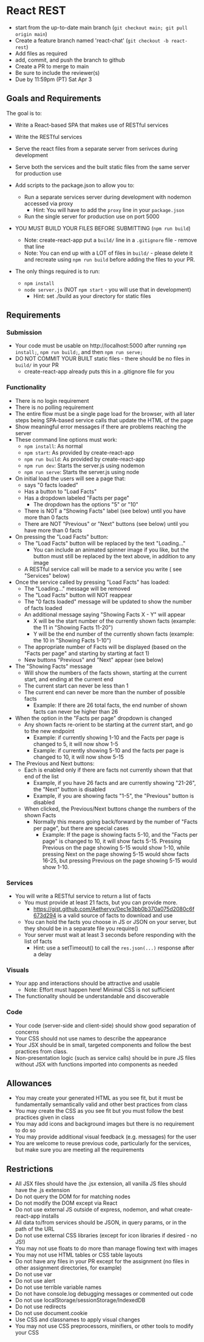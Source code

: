 # React REST 

* start from the up-to-date main branch (`git checkout main; git pull origin main`)
* Create a feature branch named 'react-chat' (`git checkout -b react-rest`)
* Add files as required
* add, commit, and push the branch to github
* Create a PR to merge to main
* Be sure to include the reviewer(s)
* Due by 11:59pm (PT) Sat Apr 3

## Goals and Requirements

The goal is to:
* Write a React-based SPA that makes use of RESTful services
* Write the RESTful services
* Serve the react files from a separate server from serivces during development
* Serve both the services and the built static files from the same server for production use
* Add scripts to the package.json to allow you to:
  - Run a separate services server during development with nodemon accessed via proxy
    - Hint: You will have to add the `proxy` line in your `package.json`
  - Run the single server for production use on port 5000

* YOU MUST BUILD YOUR FILES BEFORE SUBMITTING (`npm run build`)
  - Note: create-react-app put a `build/` line in a `.gitignore` file - remove that line
  - Note: You can end up with a LOT of files in `build/` - please delete it and recreate using `npm run build` before adding the files to your PR.
* The only things required is to run:
  - `npm install`
  - `node server.js` (NOT `npm start` - you will use that in development)
    - Hint: set ./build as your directory for static files

## Requirements

### Submission
- Your code must be usable on http://localhost:5000 after running `npm install;`, `npm run build;`, and then `npm run serve;` 
- DO NOT COMMIT YOUR BUILT static files - there should be no files in `build/` in your PR
  - create-react-app already puts this in a .gitignore file for you

### Functionality
- There is no login requirement
- There is no polling requirement
- The entire flow must be a single page load for the browser, with all later steps being SPA-based service calls that update the HTML of the page
- Show meaningful error messages if there are problems reaching the server
- These command line options must work:
  - `npm install`: As normal
  - `npm start`: As provided by create-react-app
  - `npm run build`: As provided by create-react-app
  - `npm run dev`: Starts the server.js using nodemon
  - `npm run serve`: Starts the server.js using node
- On initial load the users will see a page that:
  - says "0 facts loaded" 
  - Has a button to "Load Facts"
  - Has a dropdown labeled "Facts per page"
    - The dropdown has the options "5" or "10"
  - There is NOT a "Showing Facts" label (see below) until you have more than 0 facts
  - There are NOT "Previous" or "Next" buttons (see below) until you have more than 0 facts
- On pressing the "Load Facts" button:
  - The "Load Facts" button will be replaced by the text "Loading..."
    - You can include an animated spinner image if you like, but the button must still be replaced by the text above, in addition to any image
  - A RESTful service call will be made to a service you write ( see "Services" below)
- Once the service called by pressing "Load Facts" has loaded:
  - The "Loading..." message will be removed  
  - The "Load Facts" button will NOT reappear
  - The "0 facts loaded" message will be updated to show the number of facts loaded
  - An additional message saying "Showing Facts X - Y" will appear
    - X will be the start number of the currently shown facts (example: the 11 in "Showing Facts 11-20")
    - Y will be the end number of the currently shown facts (example: the 10 in "Showing Facts 1-10")
  - The appropriate number of Facts will be displayed (based on the "Facts per page" and starting by starting at fact 1)
  - New buttons "Previous" and "Next" appear (see below)
- The "Showing Facts" message
  - Will show the numbers of the facts shown, starting at the current start, and ending at the current end
  - The current start can never be less than 1
  - The current end can never be more than the number of possible facts
    - Example: If there are 26 total facts, the end number of shown facts can never be higher than 26
- When the option in the "Facts per page" dropdown is changed
  - Any shown facts re-orient to be starting at the _current_ start, and go to the new endpoint
    - Example: if currently showing 1-10 and the Facts per page is changed to 5, it will now show 1-5
    - Example: if currently showing 5-10 and the facts per page is changed to 10, it will now show 5-15
- The Previous and Next buttons:
  - Each is enabled only if there are facts not currently shown that that end of the list
    - Example, if you have 26 facts and are currently showing "21-26", the "Next" button is disabled
    - Example, if you are showing facts "1-5", the "Previous" button is disabled
  - When clicked, the Previous/Next buttons change the numbers of the shown Facts
    - Normally this means going back/forward by the number of "Facts per page", but there are special cases
      - Example: If the page is showing facts 5-10, and the "Facts per page" is changed to 10, it will show facts 5-15.  Pressing Previous on the page showing 5-15 would show 1-10, while pressing Next on the page showing 5-15 would show facts 16-25, but pressing Previous on the page showing 5-15 would show 1-10. 

### Services
- You will write a RESTful service to return a list of facts
  - You must provide at least 21 facts, but you can provide more.
    - https://gist.github.com/Aetheryx/0ec1e3bb0b370a075d2080c6f673d294 is a valid source of facts to download and use
  - You can hold the facts you choose in JS or JSON on your server, but they should be in a separate file you require()
  - Your server must wait at least 3 seconds before responding with the list of facts
    - Hint: use a setTimeout() to call the `res.json(...)` response after a delay

### Visuals

* Your app and interactions should be attractive and usable
  - Note: Effort must happen here!  Minimal CSS is not sufficient
* The functionality should be understandable and discoverable

### Code
* Your code (server-side and client-side) should show good separation of concerns
* Your CSS should not use names to describe the appearance
* Your JSX should be in small, targeted components and follow the best practices from class.
* Non-presentation logic (such as service calls) should be in pure JS files without JSX with functions imported into components as needed

## Allowances
* You may create your generated HTML as you see fit, but it must be fundamentally semantically valid and other best practices from class
* You may create the CSS as you see fit but you must follow the best practices given in class
* You may add icons and background images but there is no requirement to do so
* You may provide additional visual feedback (e.g. messages) for the user
* You are welcome to reuse previous code, particularly for the services, but make sure you are meeting all the requirements

## Restrictions
* All JSX files should have the .jsx extension, all vanilla JS files should have the .js extension
* Do not query the DOM for for matching nodes
* Do not modify the DOM except via React
* Do not use external JS outside of express, nodemon, and what create-react-app installs
* All data to/from services should be JSON, in query params, or in the path of the URL
* Do not use external CSS libraries (except for icon libraries if desired - no JS!)
* You may not use floats to do more than manage flowing text with images
* You may not use HTML tables or CSS table layouts
* Do not have any files in your PR except for the assignment (no files in other assignment directories, for example)
* Do not use var
* Do not use alert
* Do not use terrible variable names
* Do not have console.log debugging messages or commented out code
* Do not use localStorage/sessionStorage/IndexedDB
* Do not use redirects
* Do not use document.cookie
* Use CSS and classnames to apply visual changes
* You may not use CSS preprocessors, minifiers, or other tools to modify your CSS
